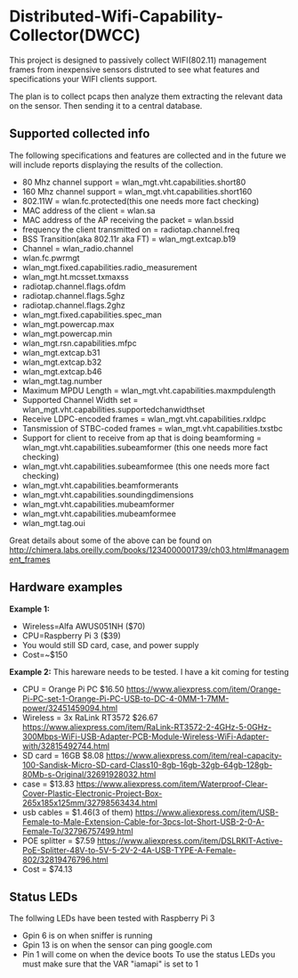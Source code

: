 # Distributed-Wifi-Capability-Collector(DWCC)
This project is designed to passively collect WIFI(802.11) management frames from inexpensive sensors distruted to see what features and specifications your WIFI clients support.

The plan is to collect pcaps then analyze them extracting the relevant data on the sensor.  Then sending it to a central database.  

## Supported collected info
The following specifications and features are collected and in the future we will include reports displaying the results of the collection.
* 80 Mhz channel support = wlan_mgt.vht.capabilities.short80
* 160 Mhz channel support = wlan_mgt.vht.capabilities.short160 
* 802.11W = wlan.fc.protected(this one needs more fact checking)
* MAC address of the client =  wlan.sa
* MAC address of the AP receiving the packet =  wlan.bssid
* frequency the client transmitted on =  radiotap.channel.freq
* BSS Transition(aka 802.11r aka FT) = wlan_mgt.extcap.b19 
*	Channel = wlan_radio.channel 
* wlan.fc.pwrmgt
* wlan_mgt.fixed.capabilities.radio_measurement 
* wlan_mgt.ht.mcsset.txmaxss 
* radiotap.channel.flags.ofdm 
* radiotap.channel.flags.5ghz
* radiotap.channel.flags.2ghz 
* wlan_mgt.fixed.capabilities.spec_man
* wlan_mgt.powercap.max 
* wlan_mgt.powercap.min 
* wlan_mgt.rsn.capabilities.mfpc 
* wlan_mgt.extcap.b31
* wlan_mgt.extcap.b32
* wlan_mgt.extcap.b46
* wlan_mgt.tag.number 
* Maximum MPDU Length = wlan_mgt.vht.capabilities.maxmpdulength 
* Supported Channel Width set = wlan_mgt.vht.capabilities.supportedchanwidthset
* Receive LDPC-encoded frames = wlan_mgt.vht.capabilities.rxldpc 
* Tansmission of STBC-coded frames = wlan_mgt.vht.capabilities.txstbc 
* Support for client to receive from ap that is doing beamforming = wlan_mgt.vht.capabilities.subeamformer (this one needs more fact checking)
* wlan_mgt.vht.capabilities.subeamformee (this one needs more fact checking)
* wlan_mgt.vht.capabilities.beamformerants
* wlan_mgt.vht.capabilities.soundingdimensions
* wlan_mgt.vht.capabilities.mubeamformer
* wlan_mgt.vht.capabilities.mubeamformee
* wlan_mgt.tag.oui

Great details about some of the above can be found on http://chimera.labs.oreilly.com/books/1234000001739/ch03.html#management_frames

## Hardware examples
__Example 1:__
* Wireless=Alfa AWUS051NH ($70)
* CPU=Raspberry Pi 3 ($39)
* You would still SD card, case,  and power supply
* Cost=~$150

__Example 2:__
This hareware needs to be tested. I have a kit coming for testing
* CPU = Orange Pi PC $16.50 https://www.aliexpress.com/item/Orange-Pi-PC-set-1-Orange-Pi-PC-USB-to-DC-4-0MM-1-7MM-power/32451459094.html
* Wireless = 3x RaLink RT3572 $26.67 https://www.aliexpress.com/item/RaLink-RT3572-2-4GHz-5-0GHz-300Mbps-WiFi-USB-Adapter-PCB-Module-Wireless-WiFi-Adapter-with/32815492744.html
* SD card = 16GB $8.08 https://www.aliexpress.com/item/real-capacity-100-Sandisk-Micro-SD-card-Class10-8gb-16gb-32gb-64gb-128gb-80Mb-s-Original/32691928032.html
* case = $13.83 https://www.aliexpress.com/item/Waterproof-Clear-Cover-Plastic-Electronic-Project-Box-265x185x125mm/32798563434.html
* usb cables = $1.46(3 of them) https://www.aliexpress.com/item/USB-Female-to-Male-Extension-Cable-for-3pcs-lot-Short-USB-2-0-A-Female-To/32796757499.html
* POE splitter = $7.59 https://www.aliexpress.com/item/DSLRKIT-Active-PoE-Splitter-48V-to-5V-5-2V-2-4A-USB-TYPE-A-Female-802/32819476796.html
* Cost = $74.13
 
## Status LEDs
The follwing LEDs have been tested with Raspberry Pi 3
* Gpin 6 is on when sniffer is running
* Gpin 13 is on when the sensor can ping google.com
* Pin 1 will come on when the device boots
To use the status LEDs you must make sure that the VAR "iamapi" is set to 1


